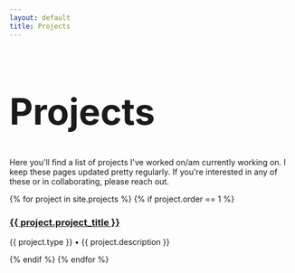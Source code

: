 ```yaml
---
layout: default
title: Projects
---
```


<div style="font-size: 2rem;"><h1>Projects</h1></div>

Here you'll find a list of projects I've worked on/am currently working on. I keep these pages updated pretty regularly. If you're interested in any of these or in collaborating, please reach out.

<div class="project-grid">
  {% for project in site.projects %}
    {% if project.order == 1 %}
      <div class="project-card">
        <h3><a href="{{ project.url }}">{{ project.project_title }}</a></h3>
        <p>{{ project.type }} • {{ project.description }}</p>
      </div>
    {% endif %}
  {% endfor %}
</div>